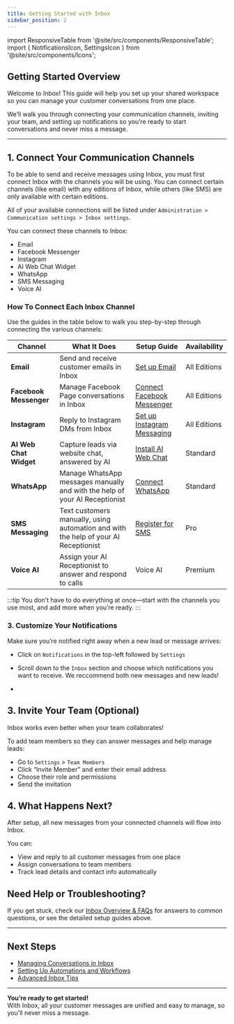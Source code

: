 ```yaml
---
title: Getting Started with Inbox
sidebar_position: 2
---
```


import ResponsiveTable from '@site/src/components/ResponsiveTable';
import { NotificationsIcon, SettingsIcon } from '@site/src/components/Icons';

## Getting Started Overview

Welcome to Inbox! This guide will help you set up your shared workspace so you can manage your customer conversations from one place.

We’ll walk you through connecting your communication channels, inviting your team, and setting up notifications <NotificationsIcon /> so you’re ready to start conversations and never miss a message.

---

## 1. Connect Your Communication Channels

To be able to send and receive messages using Inbox, you must first connect Inbox with the channels you will be using. You can connect certain channels (like email) with any editions of Inbox, while others (like SMS) are only available with certain editions. 

All of your available connections will be listed under `Administration > Communication settings > Inbox settings`. 

You can connect these channels to Inbox:
- Email
- Facebook Messenger
- Instagram
- AI Web Chat Widget
- WhatsApp
- SMS Messaging
- Voice AI

### How To Connect Each Inbox Channel

Use the guides in the table below to walk you step-by-step through connecting the various channels:

<ResponsiveTable>

| Channel                 | What It Does                                      | Setup Guide                                            | Availability     |
|-------------------------|---------------------------------------------------|--------------------------------------------------------|------------------|
| **Email**               | Send and receive customer emails in Inbox        | [Set up Email](./inbox_send_receive_emails.md)         | All Editions     |
| **Facebook Messenger**  | Manage Facebook Page conversations in Inbox      | [Connect Facebook Messenger](./inbox_facebook_messenger.md)| All Editions  |
| **Instagram**           | Reply to Instagram DMs from Inbox                | [Set up Instagram Messaging](./inbox_setup_instagram.md) | All Editions  |
| **AI Web Chat Widget**  | Capture leads via website chat, answered by AI   | [Install AI Web Chat](./inbox_ai_web_chat_overview.md) | Standard         |
| **WhatsApp**            | Manage WhatsApp messages manually and with the help of your AI Receptionist            | [Connect WhatsApp](./inbox_whatsapp_overview.md)       | Standard         |
| **SMS Messaging**       | Text customers manually, using automation and with the help of your AI Receptionist            | [Register for SMS](./inbox_send_receive_sms.md)        | Pro              |
| **Voice AI**            | Assign your AI Receptionist to answer and respond to calls    | Voice AI                                               | Premium          |

</ResponsiveTable>

:::tip
You don’t have to do everything at once—start with the channels you use most, and add more when you’re ready.
:::

### 3. Customize Your Notifications 

Make sure you’re notified right away when a new lead or message arrives:

- Click on <NotificationsIcon /> `Notifications` in the top-left followed by <SettingsIcon /> `Settings`
- Scroll down to the `Inbox` section and choose which notifications you want to receive. We reccommend both new messages and new leads! 

- 
## 3. Invite Your Team (Optional)

Inbox works even better when your team collaborates!

To add team members so they can answer messages and help manage leads:

- Go to <SettingsIcon /> `Settings` > `Team Members`
- Click “Invite Member” and enter their email address
- Choose their role and permissions
- Send the invitation

## 4. What Happens Next?

After setup, all new messages from your connected channels will flow into Inbox.

You can:

- View and reply to all customer messages from one place
- Assign conversations to team members
- Track lead details and contact info automatically

## Need Help or Troubleshooting?

If you get stuck, check our [Inbox Overview & FAQs](./inbox_overview.md#frequently-asked-questions-faqs) for answers to common questions, or see the detailed setup guides above.

---

## Next Steps

- [Managing Conversations in Inbox](./inbox_using_conversations.md)
- [Setting Up Automations and Workflows](./inbox_automations.md)
- [Advanced Inbox Tips](./inbox_tips.md)

---

**You’re ready to get started!**  
With Inbox, all your customer messages are unified and easy to manage, so you'll never miss a message.
